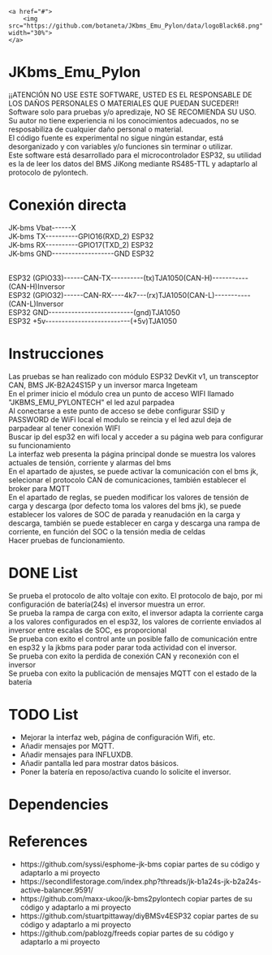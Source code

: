 
    <a href="#">
        <img src="https://github.com/botaneta/JKbms_Emu_Pylon/data/logoBlack68.png" width="30%">
    </a>



# JKbms_Emu_Pylon
¡¡ATENCIÓN NO USE ESTE SOFTWARE, USTED ES EL RESPONSABLE DE LOS DAÑOS PERSONALES O MATERIALES QUE PUEDAN SUCEDER!!<br>
Software solo para pruebas y/o apredizaje, NO SE RECOMIENDA SU USO.<br> 
Su autor no tiene experiencia ni los conocimientos adecuados, no se resposabiliza de cualquier daño personal o material.<br>
El código fuente es experimental no sigue ningún estandar, está desorganizado y con variables y/o funciones sin terminar o utilizar.<br>
Este software está desarrollado para el microcontrolador ESP32, su utilidad es la de leer los datos del BMS JiKong mediante RS485-TTL y adaptarlo al protocolo de pylontech.<br>




# Conexión directa
JK-bms Vbat------X<br>
JK-bms TX----------GPIO16(RXD_2) ESP32 <br>
JK-bms RX----------GPIO17(TXD_2) ESP32 <br>
JK-bms GND-------------------GND ESP32 <br>

<br>
ESP32 (GPIO33)------CAN-TX----------(tx)TJA1050(CAN-H)-----------(CAN-H)Inversor<br>
ESP32 (GPIO32)------CAN-RX----4k7---(rx)TJA1050(CAN-L)-----------(CAN-L)Inversor<br>
ESP32 GND--------------------------(gnd)TJA1050<br>
ESP32 +5v--------------------------(+5v)TJA1050<br>

# Instrucciones

Las pruebas se han realizado con módulo ESP32 DevKit v1, un transceptor CAN, BMS  JK-B2A24S15P y un inversor marca Ingeteam<br>
En el primer inicio el módulo crea un punto de acceso WIFI llamado "JKBMS_EMU_PYLONTECH" el led azul parpadea<br>
Al conectarse a este punto de acceso se debe configurar SSID y PASSWORD de WiFi local el modulo se reincia y el led azul deja de parpadear al tener conexión WIFI<br>
Buscar ip del esp32 en wifi local y acceder a su página web para configurar su funcionamiento<br>
La interfaz web presenta la página principal donde se muestra los valores actuales de tensión, corriente y alarmas del bms<br>
En el apartado de ajustes, se puede activar la comunicación con el bms jk, selecionar el protocolo CAN de comunicaciones, también establecer el broker para MQTT<br>
En el apartado de reglas, se pueden modificar los valores de tensión de carga y descarga (por defecto toma los valores del bms jk), se puede establecer los valores de SOC de  parada y reanudación en la carga y descarga, también se puede establecer en carga y descarga una rampa de corriente, en función del SOC o la tensión media de celdas<br>
Hacer pruebas de funcionamiento.<br>



# DONE List 
Se prueba el protocolo de alto voltaje con exito. El protocolo de bajo, por mi configuración de batería(24s) el inversor muestra un error.<br>
Se prueba la rampa de carga con exito, el inversor adapta la corriente carga a los valores configurados en el esp32, los valores de corriente enviados al inversor entre escalas de SOC, es proporcional<br>
Se prueba con exito el control ante un posible fallo de comunicación entre en esp32 y la jkbms para poder parar toda actividad con el inversor.<br>
Se prueba con exito la perdida de conexión CAN y reconexión con el inversor<br>
Se prueba con exito la publicación de mensajes MQTT con el estado de la batería<br>


# TODO List
<ul>
<li>Mejorar la interfaz web, página de configuración Wifi, etc.</li>
<li>Añadir mensajes por MQTT.</li>
<li>Añadir mensajes para INFLUXDB.</li>
<li>Añadir pantalla led para mostrar datos básicos.</li>
<li>Poner la batería en reposo/activa cuando lo solicite el inversor.</li>
</ul>

# Dependencies
# References
<ul>
<li>https://github.com/syssi/esphome-jk-bms copiar partes de su código y adaptarlo a mi proyecto</i>
<li>https://secondlifestorage.com/index.php?threads/jk-b1a24s-jk-b2a24s-active-balancer.9591/</i>
<li>https://github.com/maxx-ukoo/jk-bms2pylontech copiar partes de su código y adaptarlo a mi proyecto</li>
<li>https://github.com/stuartpittaway/diyBMSv4ESP32 copiar partes de su código y adaptarlo a mi proyecto</li>
<li>https://github.com/pablozg/freeds copiar partes de su código y adaptarlo a mi proyecto</li>
<ul>
  

